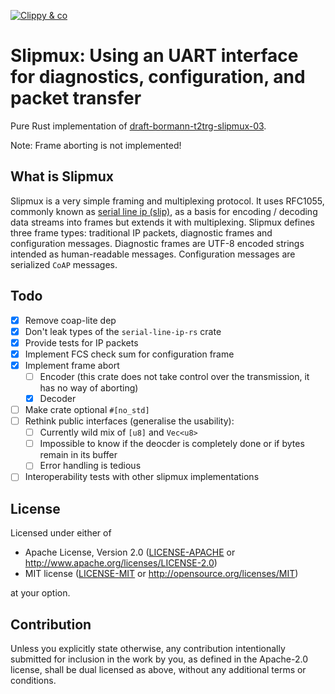 [![Clippy & co](https://github.com/Teufelchen1/slipmux/actions/workflows/rust.yml/badge.svg)](https://github.com/Teufelchen1/slipmux/actions/workflows/rust.yml)
# Slipmux: Using an UART interface for diagnostics, configuration, and packet transfer

Pure Rust implementation of [draft-bormann-t2trg-slipmux-03](https://datatracker.ietf.org/doc/html/draft-bormann-t2trg-slipmux-03).

Note: Frame aborting is not implemented!

## What is Slipmux

Slipmux is a very simple framing and multiplexing protocol. It uses RFC1055,
commonly known as [serial line ip (slip)](https://datatracker.ietf.org/doc/html/rfc1055),
as a basis for encoding / decoding data streams into frames but extends it with
multiplexing. Slipmux defines three frame types: traditional IP packets,
diagnostic frames and configuration messages.
Diagnostic frames are UTF-8 encoded strings intended as human-readable messages.
Configuration messages are serialized `CoAP` messages.

## Todo

- [x] Remove coap-lite dep
- [x] Don't leak types of the `serial-line-ip-rs` crate
- [x] Provide tests for IP packets
- [x] Implement FCS check sum for configuration frame
- [x] Implement frame abort
	- [ ] Encoder (this crate does not take control over the transmission, it has no way of aborting)
	- [x] Decoder
- [ ] Make crate optional `#[no_std]`
- [ ] Rethink public interfaces (generalise the usability):
	- [ ] Currently wild mix of `[u8]` and `Vec<u8>`
	- [ ] Impossible to know if the deocder is completely done or if bytes remain in its buffer
	- [ ] Error handling is tedious
- [ ] Interoperability tests with other slipmux implementations

## License

Licensed under either of

 * Apache License, Version 2.0
   ([LICENSE-APACHE](LICENSE-APACHE) or http://www.apache.org/licenses/LICENSE-2.0)
 * MIT license
   ([LICENSE-MIT](LICENSE-MIT) or http://opensource.org/licenses/MIT)

at your option.

## Contribution

Unless you explicitly state otherwise, any contribution intentionally submitted
for inclusion in the work by you, as defined in the Apache-2.0 license, shall be
dual licensed as above, without any additional terms or conditions.
